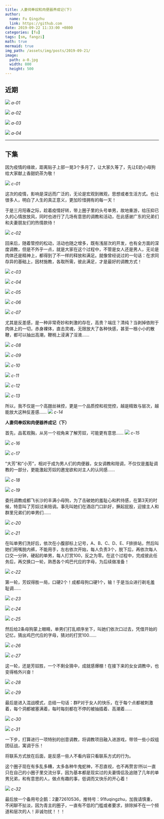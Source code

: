 ```yaml
---
title: 人妻伺奉奴和肉便器养成记(下)
author:
  name: Fu Qingzhu
  link: https://github.com
date: 2019-09-22 11:33:00 +0800
categories: [fu]
tags: [sm, fangzi]
math: true
mermaid: true
img_path: /assets/img/posts/2019-09-21/
image:
  path: a-0.jpg
  width: 800
  height: 500
---
```


## 近期
![][a-01]
_a-01_

![][a-02]
_a-02_

![][a-03]
_a-03_

![][a-04]
_a-04_

---
## 下集
因为疫情的缘故，距离贴子上部一晃3个多月了，让大家久等了，先让E奶小母狗给大家献上香甜奶茶为敬！

![][c-01]
_c-01_

这次的疫情，影响是深远而广泛的，无论是宏观到微观，思想或者生活方式。也让很多人，明白了人生的真正意义，更加珍惜拥有的每一天！

于是三月阳春之际，趁着疫情好转，带上圈子里的头号单男，故地重游，给压抑已久的心情放放风，同时也进行了几场有意思的调教和活动，在此感谢广东的兄弟们和夫妻朋友们的热情款待！

![][c-02]
_c-02_

回来后，随着管控的松动，活动也随之增多，既有浅层次的开发，也有全方面的深度调教，但是不外乎一点，就是大家在这个过程中，不管是女人还是男人，无论是肉体还是精神上，都得到了不一样的释放和满足。就像曾经说过的一句话：在求同存异的基础上，因材施教，各取所需，彼此满足，才是最好的调教方式！

![][c-03]
_c-03_

![][c-04]
_c-04_

![][c-05]
_c-05_

![][c-06]
_c-06_

![][c-07]
_c-07_

尤其是反差感，是一种非常奇妙和刺激的存在，高贵？端庄？清纯？当剥掉依附于肉体上的一切，赤身裸体，直击灵魂，无限放大了各种快感，甚至一根小小的散鞭，都可以抽出高潮，鞭梢上浸满了淫液……

![][c-08]
_c-08_

![][c-09]
_c-09_

![][c-10]
_c-10_

![][c-11]
_c-11_

![][c-12]
_c-12_

![][c-13]
_c-13_

所以，我不仅是一个高跟丝袜控，更是一个品质控和视觉控，越是精致与层次，越能放大这种反差感……
![][c-14]
_c-14_

**人妻伺奉奴和肉便器养成记（下）**

首先，品茗观胸，从另一个视角来了解芳奴，可能更有意思……
![][c-15]
_c-15_

![][c-16]
_c-16_

![][c-17]
_c-17_

“大芳”和“小芳”，相对于成为男人们的肉便器，女女调教和陪调，不仅仅是羞耻调教的一部分，更能激起芳奴的邀宠欲和对主人的认同感……

![][c-18]
_c-18_

![][c-19]
_c-19_

委托调教成都飞长沙的丰满小母狗，为了击破她的羞耻心和矜持感，在第3天的时候，特意叫了芳奴过来陪调。事先叫她们在酒店门口趴好，撅起屁股，迎接主人和群里兄弟们的单男们……

![][c-20]
_c-20_

![][c-21]
_c-21_

在叫单男们洗好后，依次在小腹部标上记号，A、B、C、D、E、F排排站，然后叫她们用嘴脱内裤，不能用手，左右依次开始，每人负责3个，脱下后，再依次每人口交一分钟，硬起的单男，每人打赏100，反之为零。在这个过程中，完成彼此任务后，再交换口一轮，熟悉各个鸡巴代应的字母，为后续做准备！

![][c-22]
_c-22_

第一轮，芳奴得胜一局，口硬2个！成都母狗口硬1个，输！于是当众进行剃毛羞耻调……

![][c-23]
_c-23_

![][c-24]
_c-24_

![][c-25]
_c-25_

然后给2条母狗蒙上眼睛，单男们打乱顺序坐下，叫她们依次口过去，凭借开始的记忆，猜出鸡巴代应的字母，猜对的打赏100……

![][c-26]
_c-26_

![][c-27]
_c-27_

这一轮，还是芳奴胜，一个不剩全猜中，成就感爆棚！在接下来的女女调教中，也变得格外兴奋！

![][c-28]
_c-28_

![][c-29]
_c-29_

最后是进入混战模式，总结一句话：群P对于女人的快乐，在于每个点都被刺激着，每个洞都被塞满着，每时每刻都在不停的被抽插着、高潮着……

![][c-30]
_c-30_

![][c-31]
_c-31_

一下步，打算进行一项特别的创意调教，将调教项目融入进游戏，带领一些小奴组团征战，寓调于乐！

将联系方式放在后面，是反感一些人不看内容只看联系方式的行为。

这个圈子现在有多乱多糟，太多各种牛鬼蛇神，不忍直视，也不再赘言!所以一直只在自己的小圈子里交流分享，因为基本都是现实过的夫妻情侣及追随了几年的单男兄弟，和有意思的人，做点有趣的事，低调而又快乐的开心着！

![][c-32]
_c-32_

最后放一个备用号企鹅：2妻72610536，推特号：91fuqingzhu，加我请慎重，不闲聊不扯淡，因为青主的圈子，一直有不低的门槛或者要求，排除掉不在一个频道和层次的人！非诚勿扰！！！

[a-01]:a-1.jpg
[a-02]:a-2.jpg
[a-03]:a-3.jpg
[a-04]:a-4.jpg
[c-01]:c-1.jpg
[c-02]:c-2.jpg
[c-03]:c-3.jpg
[c-04]:c-4.jpg
[c-05]:c-5.jpg
[c-06]:c-6.jpg
[c-07]:c-7.jpg
[c-08]:c-8.jpg
[c-09]:c-9.jpg
[c-10]:c-10.jpg
[c-11]:c-11.jpg
[c-12]:c-12.jpg
[c-13]:c-13.jpg
[c-14]:c-14.jpg
[c-15]:c-15.jpg
[c-16]:c-16.jpg
[c-17]:c-17.jpg
[c-18]:c-18.jpg
[c-19]:c-19.jpg
[c-20]:c-20.jpg
[c-21]:c-21.jpg
[c-22]:c-22.jpg
[c-23]:c-23.jpg
[c-24]:c-24.jpg
[c-25]:c-25.jpg
[c-26]:c-26.jpg
[c-27]:c-27.jpg
[c-28]:c-28.jpg
[c-29]:c-29.jpg
[c-30]:c-30.jpg
[c-31]:c-31.jpg
[c-32]:c-32.jpg